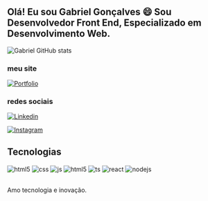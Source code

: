 ## Olá! Eu sou Gabriel Gonçalves 😄 Sou Desenvolvedor Front End, Especializado em Desenvolvimento Web.

![Gabriel GitHub stats](https://github-readme-stats.vercel.app/api?username=Gabrielgs0&show_icons=true&theme=blue-green&count_private=true)


### meu site

[![Portfolio](https://img.shields.io/website?label=https://https://gabrielgoncalvesportfolio.netlify.app//&style=for-the-badge&url=https://gabrielgoncalvesportfolio.netlify.app//)](https://gabrielgoncalvesportfolio.netlify.app/)

### redes sociais
[![Linkedin](	https://img.shields.io/badge/LinkedIn-0077B5?style=for-the-badge&logo=linkedin&logoColor=white)](https://www.linkedin.com/in/gabriel-gon%C3%A7alves07/)

[![Instagram](https://img.shields.io/badge/Instagram-E4405F?style=for-the-badge&logo=instagram&logoColor=white)](https://www.instagram.com/gabriel07goncalves/)


## Tecnologias 

<div style="display: inline_block">
  <img align="center" alt="html5" src="https://img.shields.io/badge/HTML5-E34F26?style=for-the-badge&logo=html5&logoColor=white" />
  <img align="center" alt="css" src="https://img.shields.io/badge/CSS3-1572B6?style=for-the-badge&logo=css3&logoColor=white" />
  <img align="center" alt="js" src="https://img.shields.io/badge/JavaScript-F7DF1E?style=for-the-badge&logo=javascript&logoColor=black" />
  <img align="center" alt="html5" src=https://img.shields.io/badge/Python-3776AB?style=for-the-badge&logo=python&logoColor=white  />
  <img align="center" alt="ts" src="https://img.shields.io/badge/TypeScript-007ACC?style=for-the-badge&logo=typescript&logoColor=white" />
  <img align="center" alt="react" src="https://img.shields.io/badge/React-20232A?style=for-the-badge&logo=react&logoColor=61DAFB" />
  <img align="center" alt="nodejs" src="https://img.shields.io/badge/Node.js-43853D?style=for-the-badge&logo=node.js&logoColor=white" />
</div><br/>

Amo tecnologia e inovação.
